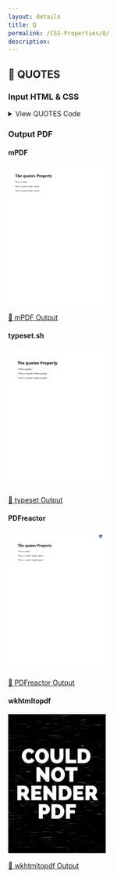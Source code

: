 ```yaml
---
layout: details
title: Q
permalink: /CSS-Properties/Q/
description: 
---
```




## 🔬 QUOTES

### Input HTML & CSS

<details>
    <summary>
        View QUOTES Code
    </summary>
    <pre><code class="hljs xml"><span class="hljs-meta">&lt;!DOCTYPE <span class="hljs-meta-keyword">html</span>&gt;</span>
<span class="hljs-comment">&lt;!-- Sample from https://www.w3schools.com/cssref/tryit.asp?filename=trycss_gen_quotes --&gt;</span>
<span class="hljs-tag">&lt;<span class="hljs-name">html</span> <span class="hljs-attr">lang</span>=<span class="hljs-string">"en"</span>&gt;</span>
    <span class="hljs-tag">&lt;<span class="hljs-name">head</span>&gt;</span>
        <span class="hljs-tag">&lt;<span class="hljs-name">style</span>&gt;</span><span class="css">
    <span class="hljs-selector-id">#a</span> {
  <span class="hljs-attribute">quotes</span>: <span class="hljs-string">"'"</span> <span class="hljs-string">"'"</span>;
}

<span class="hljs-selector-id">#b</span> {
  <span class="hljs-attribute">quotes</span>: <span class="hljs-string">"„"</span> <span class="hljs-string">"“"</span> <span class="hljs-string">"‚"</span> <span class="hljs-string">"‘"</span>;
}

<span class="hljs-selector-id">#c</span> {
  <span class="hljs-attribute">quotes</span>: <span class="hljs-string">"«"</span> <span class="hljs-string">"»"</span> <span class="hljs-string">"‹"</span> <span class="hljs-string">"›"</span>;
}    
        </span><span class="hljs-tag">&lt;/<span class="hljs-name">style</span>&gt;</span>
    <span class="hljs-tag">&lt;/<span class="hljs-name">head</span>&gt;</span>
    <span class="hljs-tag">&lt;<span class="hljs-name">body</span>&gt;</span>
        <span class="hljs-tag">&lt;<span class="hljs-name">h1</span>&gt;</span>The quotes Property<span class="hljs-tag">&lt;/<span class="hljs-name">h1</span>&gt;</span>

        <span class="hljs-tag">&lt;<span class="hljs-name">p</span>&gt;</span><span class="hljs-tag">&lt;<span class="hljs-name">q</span> <span class="hljs-attr">id</span>=<span class="hljs-string">"a"</span>&gt;</span>This is a quote.<span class="hljs-tag">&lt;/<span class="hljs-name">q</span>&gt;</span><span class="hljs-tag">&lt;/<span class="hljs-name">p</span>&gt;</span>
        
        <span class="hljs-tag">&lt;<span class="hljs-name">p</span>&gt;</span><span class="hljs-tag">&lt;<span class="hljs-name">q</span> <span class="hljs-attr">id</span>=<span class="hljs-string">"b"</span>&gt;</span>This is a <span class="hljs-tag">&lt;<span class="hljs-name">q</span>&gt;</span>quote<span class="hljs-tag">&lt;/<span class="hljs-name">q</span>&gt;</span> inside a quote.<span class="hljs-tag">&lt;/<span class="hljs-name">q</span>&gt;</span><span class="hljs-tag">&lt;/<span class="hljs-name">p</span>&gt;</span>
        
        <span class="hljs-tag">&lt;<span class="hljs-name">p</span>&gt;</span><span class="hljs-tag">&lt;<span class="hljs-name">q</span> <span class="hljs-attr">id</span>=<span class="hljs-string">"c"</span>&gt;</span>This is a <span class="hljs-tag">&lt;<span class="hljs-name">q</span>&gt;</span>quote<span class="hljs-tag">&lt;/<span class="hljs-name">q</span>&gt;</span> inside a quote.<span class="hljs-tag">&lt;/<span class="hljs-name">q</span>&gt;</span><span class="hljs-tag">&lt;/<span class="hljs-name">p</span>&gt;</span>
        
    <span class="hljs-tag">&lt;/<span class="hljs-name">body</span>&gt;</span>
<span class="hljs-tag">&lt;/<span class="hljs-name">html</span>&gt;</span></code></pre>
    <p>
        <a href="https://raw.githubusercontent.com/azettl/compare.html2pdf.tools/master//html/CSS%20Properties/Q/quotes.html" target="_blank" rel="noopener">📄 Get Input HTML on GitHub</a>
    </p>
</details>

### Output PDF

<div class="details-boxes">
    <div>
        <h4>mPDF</h4>
        <img src="mpdf__html_CSS_Properties_Q_quotes.html.png" alt="mPDF Preview" />
        <p>
            <a href="mpdf__html_CSS_Properties_Q_quotes.html.pdf" target="_blank">📕 mPDF Output</a>
        </p>
    </div>
    <div>
        <h4>typeset.sh</h4>
        <img src="typeset__html_CSS_Properties_Q_quotes.html.png" alt="typeset Preview" />
        <p>
            <a href="typeset__html_CSS_Properties_Q_quotes.html.pdf" target="_blank">📕 typeset Output</a>
        </p>
    </div>
    <div>
        <h4>PDFreactor</h4>
        <img src="pdfreactor__html_CSS_Properties_Q_quotes.html.png" alt="PDFreactor Preview" />
        <p>
            <a href="pdfreactor__html_CSS_Properties_Q_quotes.html.pdf" target="_blank">📕 PDFreactor Output</a>
        </p>
    </div>
    <div>
        <h4>wkhtmltopdf</h4>
        <img src="wkhtmltopdf__html_CSS_Properties_Q_quotes.html.png" alt="wkhtmltopdf Preview" />
        <p>
            <a href="wkhtmltopdf__html_CSS_Properties_Q_quotes.html.pdf" target="_blank">📕 wkhtmltopdf Output</a>
        </p>
    </div>
</div>


